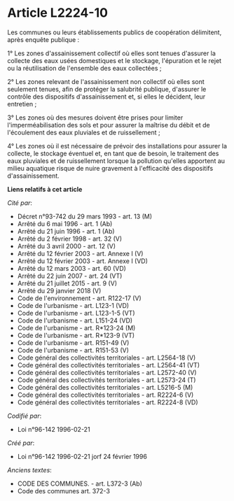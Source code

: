 # Article L2224-10

Les communes ou leurs établissements publics de coopération délimitent, après enquête publique :

1° Les zones d'assainissement collectif où elles sont tenues d'assurer la collecte des eaux usées domestiques et le stockage,
l'épuration et le rejet ou la réutilisation de l'ensemble des eaux collectées ;

2° Les zones relevant de l'assainissement non collectif où elles sont seulement tenues, afin de protéger la salubrité
publique, d'assurer le contrôle des dispositifs d'assainissement et, si elles le décident, leur entretien ;

3° Les zones où des mesures doivent être prises pour limiter l'imperméabilisation des sols et pour assurer la maîtrise du
débit et de l'écoulement des eaux pluviales et de ruissellement ;

4° Les zones où il est nécessaire de prévoir des installations pour assurer la collecte, le stockage éventuel et, en tant que
de besoin, le traitement des eaux pluviales et de ruissellement lorsque la pollution qu'elles apportent au milieu aquatique
risque de nuire gravement à l'efficacité des dispositifs d'assainissement.

**Liens relatifs à cet article**

_Cité par_:

  - Décret n°93-742 du 29 mars 1993 - art. 13 (M)
  - Arrêté du 6 mai 1996 - art. 1 (Ab)
  - Arrêté du 21 juin 1996 - art. 1 (Ab)
  - Arrêté du 2 février 1998 - art. 32 (V)
  - Arrêté du 3 avril 2000 - art. 12 (V)
  - Arrêté du 12 février 2003 - art. Annexe I (V)
  - Arrêté du 12 février 2003 - art. Annexe I (VD)
  - Arrêté du 12 mars 2003 - art. 60 (VD)
  - Arrêté du 22 juin 2007 - art. 24 (VT)
  - Arrêté du 21 juillet 2015 - art. 9 (V)
  - Arrêté du 29 janvier 2018 (V)
  - Code de l'environnement - art. R122-17 (V)
  - Code de l'urbanisme - art. L123-1 (VD)
  - Code de l'urbanisme - art. L123-1-5 (VT)
  - Code de l'urbanisme - art. L151-24 (VD)
  - Code de l'urbanisme - art. R*123-24 (M)
  - Code de l'urbanisme - art. R*123-9 (VT)
  - Code de l'urbanisme - art. R151-49 (V)
  - Code de l'urbanisme - art. R151-53 (V)
  - Code général des collectivités territoriales - art. L2564-18 (V)
  - Code général des collectivités territoriales - art. L2564-41 (VT)
  - Code général des collectivités territoriales - art. L2572-40 (V)
  - Code général des collectivités territoriales - art. L2573-24 (T)
  - Code général des collectivités territoriales - art. L5216-5 (M)
  - Code général des collectivités territoriales - art. R2224-6 (V)
  - Code général des collectivités territoriales - art. R2224-8 (VD)

_Codifié par_:

  - Loi n°96-142 1996-02-21

_Créé par_:

  - Loi n°96-142 1996-02-21 jorf 24 février 1996

_Anciens textes_:

  - CODE DES COMMUNES. - art. L372-3 (Ab)
  - Code des communes art. 372-3
